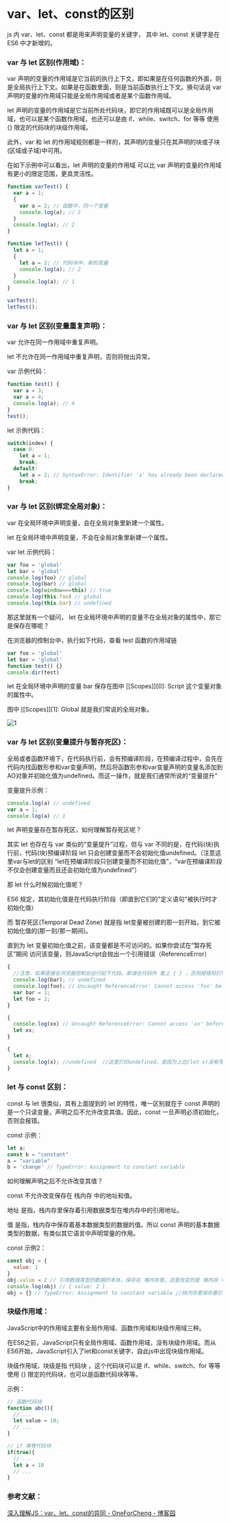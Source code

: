 # var、let、const的区别

js 内 var、let、const 都是用来声明变量的关键字， 其中 let、const 关键字是在 ES6 中才新增的。

### var 与 let 区别(作用域)：

var 声明的变量的作用域是它当前的执行上下文，即如果是在任何函数的外面，则是全局执行上下文。如果是在函数里面，则是当前函数执行上下文。换句话说 var 声明的变量的作用域只能是全局作用域或者是某个函数作用域。

let 声明的变量的作用域是它当前所处代码块，即它的作用域既可以是全局作用域，也可以是某个函数作用域，也还可以是由 if、while、switch、for 等等 使用 {} 限定的代码块的块级作用域。

此外，var 和 let 的作用域规则都是一样的，其声明的变量只在其声明的块或子块(区域或子域)中可用。

在如下示例中可以看出，let 声明的变量的作用域 可以比 var 声明的变量的作用域 有更小的限定范围，更具灵活性。

```javascript
function varTest() {
  var a = 1;
  {
    var a = 2; // 函数中，同一个变量
    console.log(a); // 2
  }
  console.log(a); // 2
}

function letTest() {
  let a = 1;
  {
    let a = 2; // 代码块中，新的变量
    console.log(a); // 2
  }
  console.log(a); // 1
}

varTest();
letTest();
```

### var 与 let 区别(变量重复声明)：

var 允许在同一作用域中重复声明。

let 不允许在同一作用域中重复声明，否则将抛出异常。

var 示例代码：
```javascript
function test() {
  var a = 3;
  var a = 4;
  console.log(a); // 4
}
test();
```

let 示例代码：
```javascript
switch(index) {
  case 0:
    let a = 1;
    break;
  default:
    let a = 2; // SyntaxError: Identifier 'a' has already been declared
    break;
}
```

### var 与 let 区别(绑定全局对象)：

var 在全局环境中声明变量，会在全局对象里新建一个属性。

let 在全局环境中声明变量，不会在全局对象里新建一个属性。

var let 示例代码：
```javascript
var foo = 'global'
let bar = 'global'
console.log(foo) // global
console.log(bar) // global
console.log(window===this) // true
console.log(this.foo) // global
console.log(this.bar) // undefined
```

那这里就有一个疑问， let 在全局环境中声明的变量不在全局对象的属性中，那它是保存在哪呢？

在浏览器的控制台中，执行如下代码，查看 test 函数的作用域链
```javascript
var foo = 'global'
let bar = 'global'
function test() {}
console.dir(test)
```
let 在全局环境中声明的变量 bar 保存在图中 [[Scopes]][0]: Script 这个变量对象的属性中。

图中 [[Scopes]][1]: Global 就是我们常说的全局对象。

![1](./1.png)

### var 与 let 区别(变量提升与暂存死区)：

全局或者函数环境下，在代码执行前，会有预编译阶段，在预编译过程中，会先在代码内找函数形参和var变量声明，然后将函数形参和var变量声明的变量名添加到AO对象并初始化值为undefined。而这一操作，就是我们通常所说的“变量提升”

变量提升示例：
```javascript
console.log(a) // undefined
var a = 1;
console.log(a) // 1
```

let 声明变量存在暂存死区，如何理解暂存死区呢？

其实 let 也存在与 var 类似的“变量提升”过程，但与 var 不同的是，在代码(块)执行前，代码(块)预编译阶段 let 只会创建变量而不会初始化值undefined。（注意这里var与let的区别 “let在预编译阶段只创建变量而不初始化值”，“var在预编译阶段不仅会创建变量而且还会初始化值为undefined”）

那 let 什么时候初始化值呢？

ES6 规定，其初始化值是在代码执行阶段（即直到它们的"定义语句"被执行时才初始化值）

而 暂存死区(Temporal Dead Zone) 就是指 let变量被创建的那一刻开始，到它被初始化值的(那一刻/那一期间)。

直到为 let 变量初始化值之前，该变量都是不可访问的。如果你尝试在“暂存死区”期间 访问该变量，则JavaScript会抛出一个引用错误（ReferenceError）

```javascript
{
  //注意，如果直接在浏览器控制台运行如下代码，那请在代码外 套上 { } ，否则报错将打印 Uncaught ReferenceError: foo is not defined 打印foo未定义，是因为，浏览器控制台环境已经预编译结束(已经初始化完毕)，已经进入到代码执行阶段。在代码执行阶段，在控制台输入(let foo = 2;)代码将直接运行，没有预编译。而如果你在代码外 套上 { } 后，{ } 这个块级 会因为let的缘故，会先进行预编译，然后再执行。
  console.log(bar); // undefined
  console.log(foo); // Uncaught ReferenceError: Cannot access 'foo' before initialization  这里let变量已创建，但还未初始化值。所以这里let还处于“暂存死区”期间，所以才会报错 初始化前无法访问foo
  var bar = 1;
  let foo = 2;
}
```
```javascript
{
  console.log(xx) // Uncaught ReferenceError: Cannot access 'xx' before initialization
  let xx;
}
```
```javascript
{
  let x;
  console.log(x); //undefined  //这里打印undefined，是因为上边(let x)没有写(let x=10)这种语法，所以默认初始化值为undefined
}
```
### let 与 const 区别：

const 与 let 很类似，具有上面提到的 let 的特性，唯一区别就在于 const 声明的是一个只读变量，声明之后不允许改变其值。因此，const 一旦声明必须初始化，否则会报错。

const 示例：
```javascript
let a;
const b = "constant"
a = "variable"
b = 'change' // TypeError: Assignment to constant variable
```

如何理解声明之后不允许改变其值？

const 不允许改变保存在 栈内存 中的地址和值。

地址 是指，栈内存里保存着引用数据类型在堆内存中的引用地址。

值 是指，栈内存中保存着基本数据类型的数据的值。所以 const 声明的基本数据类型的数据，有类似其它语言中声明常量的作用。

const 示例2：
```javascript
const obj = {
  value: 1
}
obj.value = 2 // 引用数据类型的数据的本体，保存在 堆内存里。这里改变的是 堆内存 中的数据，所以没有报错。
console.log(obj) // { value: 2 }
obj = {} // TypeError: Assignment to constant variable //栈内存里保存着引用数据类型在堆内存中的引用地址。这里保存在栈内存中的引用地址发生改变，所以报错。
```

### 块级作用域：

JavaScript中的作用域主要有全局作用域、函数作用域和块级作用域三种。

在ES6之前，JavaScript只有全局作用域、函数作用域，没有块级作用域。而从ES6开始，JavaScript引入了let和const关键字，自此js中出现块级作用域。

块级作用域，块级是指 代码块 ，这个代码块可以是 if、while、switch、for 等等 使用 {} 限定的代码块，也可以是函数代码块等等。

示例：
```javascript
// 函数代码块
function abc(){
  // ...
  let value = 10;
  // ...
}

// if 等等代码块
if(true){
  // ...
  let a = 10
  // ...
}
```

### 参考文献：

[深入理解JS：var、let、const的异同 - OneForCheng - 博客园](https://www.cnblogs.com/forcheng/p/13033976.html)